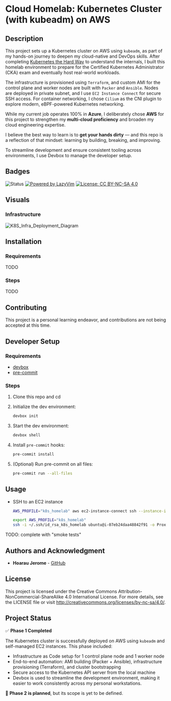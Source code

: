 # Cloud Homelab: Kubernetes Cluster (with kubeadm) on AWS 

## Description

This project sets up a Kubernetes cluster on AWS using `kubeadm`, as part of my hands-on journey to deepen my cloud-native and DevOps skills. After completing [Kubernetes the Hard Way](https://github.com/hoaraujerome/kubernetes-the-hard-way-on-aws) to understand the internals, I built this homelab environment to prepare for the Certified Kubernetes Administrator (CKA) exam and eventually host real-world workloads.

The infrastructure is provisioned using `Terraform`, and custom AMI for the control plane and worker nodes are built with `Packer` and `Ansible`. Nodes are deployed in private subnet, and I use `EC2 Instance Connect` for secure SSH access. For container networking, I chose `Cilium` as the CNI plugin to explore modern, eBPF-powered Kubernetes networking.

While my current job operates 100% in **Azure**, I deliberately chose **AWS** for this project to strengthen my **multi-cloud proficiency** and broaden my cloud engineering expertise.

I believe the best way to learn is to **get your hands dirty** — and this repo is a reflection of that mindset: learning by building, breaking, and improving.

To streamline development and ensure consistent tooling across environments, I use Devbox to manage the developer setup.

## Badges

![Status](https://img.shields.io/badge/status-Phase%201%20complete-blueviolet)
[![Powered by LazyVim](https://img.shields.io/badge/Powered_by-LazyVim-%2307a6c3?style=flat&logo=vim&logoColor=white)](https://lazyvim.org/)
[![License: CC BY-NC-SA 4.0](https://img.shields.io/badge/License-CC%20BY--NC--SA%204.0-lightgrey.svg)](http://creativecommons.org/licenses/by-nc-sa/4.0/)

## Visuals

### Infrastructure

![K8S_Infra_Deployment_Diagram](https://github.com/user-attachments/assets/af034cd3-bf3e-4ac1-901e-5176c3f7b273)

## Installation

### Requirements

TODO

### Steps

TODO

## Contributing

This project is a personal learning endeavor, and contributions are not being accepted at this time.

## Developer Setup

### Requirements

- [devbox](https://www.jetify.com/devbox)
- [pre-commit](https://pre-commit.com/)

### Steps

1. Clone this repo and cd
2. Initialize the dev environment:

   ```sh
   devbox init
   ```

3. Start the dev environment:

   ```sh
   devbox shell
   ```

4. Install `pre-commit` hooks:

   ```sh
   pre-commit install
   ```

5. (Optional) Run pre-commit on all files:

   ```sh
   pre-commit run --all-files
   ```

## Usage

* SSH to an EC2 instance

   ```sh
   AWS_PROFILE="k8s_homelab" aws ec2-instance-connect ssh --instance-id i-07eb24daa48842f91 --os-user ubuntu --connection-type eice

   export AWS_PROFILE="k8s_homelab"
   ssh -i ~/.ssh/id_rsa_k8s_homelab ubuntu@i-07eb24daa48842f91 -o ProxyCommand='aws ec2-instance-connect open-tunnel --instance-id i-07eb24daa48842f91'
   ```

TODO: complete with "smoke tests"

## Authors and Acknowledgment

- **Hoarau Jerome** - [GitHub](https://github.com/hoaraujerome)

## License

This project is licensed under the Creative Commons Attribution-NonCommercial-ShareAlike 4.0 International License. For more details, see the LICENSE file or visit http://creativecommons.org/licenses/by-nc-sa/4.0/.

## Project Status

✅ **Phase 1 Completed**

The Kubernetes cluster is successfully deployed on AWS using `kubeadm` and self-managed EC2 instances. This phase included:

- Infrastructure as Code setup for 1 control plane node and 1 worker node
- End-to-end automation: AMI building (Packer + Ansible), infrastructure provisioning (Terraform), and cluster bootstrapping
- Secure access to the Kubernetes API server from the local machine
- Devbox is used to streamline the development environment, making it easier to work consistently across my personal workstations.

🚧 **Phase 2 is planned**, but its scope is yet to be defined.
